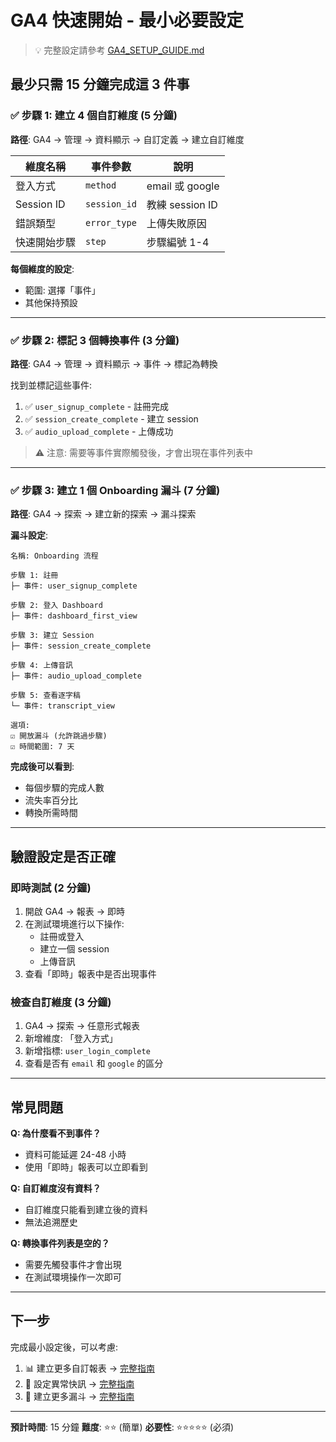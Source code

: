 # GA4 快速開始 - 最小必要設定

> 💡 完整設定請參考 [GA4_SETUP_GUIDE.md](./GA4_SETUP_GUIDE.md)

## 最少只需 15 分鐘完成這 3 件事

### ✅ 步驟 1: 建立 4 個自訂維度 (5 分鐘)

**路徑**: GA4 → 管理 → 資料顯示 → 自訂定義 → 建立自訂維度

| 維度名稱 | 事件參數 | 說明 |
|---------|---------|------|
| 登入方式 | `method` | email 或 google |
| Session ID | `session_id` | 教練 session ID |
| 錯誤類型 | `error_type` | 上傳失敗原因 |
| 快速開始步驟 | `step` | 步驟編號 1-4 |

**每個維度的設定**:
- 範圍: 選擇「事件」
- 其他保持預設

---

### ✅ 步驟 2: 標記 3 個轉換事件 (3 分鐘)

**路徑**: GA4 → 管理 → 資料顯示 → 事件 → 標記為轉換

找到並標記這些事件:
1. ✅ `user_signup_complete` - 註冊完成
2. ✅ `session_create_complete` - 建立 session
3. ✅ `audio_upload_complete` - 上傳成功

> ⚠️ 注意: 需要等事件實際觸發後，才會出現在事件列表中

---

### ✅ 步驟 3: 建立 1 個 Onboarding 漏斗 (7 分鐘)

**路徑**: GA4 → 探索 → 建立新的探索 → 漏斗探索

**漏斗設定**:
```
名稱: Onboarding 流程

步驟 1: 註冊
├─ 事件: user_signup_complete

步驟 2: 登入 Dashboard
├─ 事件: dashboard_first_view

步驟 3: 建立 Session
├─ 事件: session_create_complete

步驟 4: 上傳音訊
├─ 事件: audio_upload_complete

步驟 5: 查看逐字稿
└─ 事件: transcript_view

選項:
☑ 開放漏斗 (允許跳過步驟)
☑ 時間範圍: 7 天
```

**完成後可以看到**:
- 每個步驟的完成人數
- 流失率百分比
- 轉換所需時間

---

## 驗證設定是否正確

### 即時測試 (2 分鐘)

1. 開啟 GA4 → 報表 → 即時
2. 在測試環境進行以下操作:
   - 註冊或登入
   - 建立一個 session
   - 上傳音訊
3. 查看「即時」報表中是否出現事件

### 檢查自訂維度 (3 分鐘)

1. GA4 → 探索 → 任意形式報表
2. 新增維度: 「登入方式」
3. 新增指標: `user_login_complete`
4. 查看是否有 `email` 和 `google` 的區分

---

## 常見問題

**Q: 為什麼看不到事件？**
- 資料可能延遲 24-48 小時
- 使用「即時」報表可以立即看到

**Q: 自訂維度沒有資料？**
- 自訂維度只能看到建立後的資料
- 無法追溯歷史

**Q: 轉換事件列表是空的？**
- 需要先觸發事件才會出現
- 在測試環境操作一次即可

---

## 下一步

完成最小設定後，可以考慮:

1. 📊 建立更多自訂報表 → [完整指南](./GA4_SETUP_GUIDE.md#4-自訂報表建立)
2. 🔔 設定異常快訊 → [完整指南](./GA4_SETUP_GUIDE.md#5-即時監控設定)
3. 🎯 建立更多漏斗 → [完整指南](./GA4_SETUP_GUIDE.md#3-漏斗分析設定)

---

**預計時間**: 15 分鐘
**難度**: ⭐⭐ (簡單)
**必要性**: ⭐⭐⭐⭐⭐ (必須)
